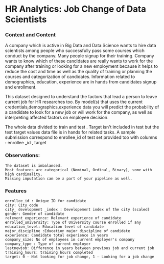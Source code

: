 # HR Analytics: Job Change of Data Scientists
### Context and Content

A company which is active in Big Data and Data Science wants to hire data scientists among people who successfully pass some courses which conduct by the company. Many people signup for their training. Company wants to know which of these candidates are really wants to work for the company after training or looking for a new employment because it helps to reduce the cost and time as well as the quality of training or planning the courses and categorization of candidates. Information related to demographics, education, experience are in hands from candidates signup and enrollment.

This dataset designed to understand the factors that lead a person to leave current job for HR researches too. By model(s) that uses the current credentials,demographics,experience data you will predict the probability of a candidate to look for a new job or will work for the company, as well as interpreting affected factors on employee decision.

The whole data divided to train and test . Target isn't included in test but the test target values data file is in hands for related tasks. A sample submission correspond to enrollee_id of test set provided too with columns : enrollee _id , target

### Observations:

    The dataset is imbalanced.
    Most features are categorical (Nominal, Ordinal, Binary), some with high cardinality.
    Missing imputation can be a part of your pipeline as well.

### Features

    enrollee_id : Unique ID for candidate
    city: City code
    city_ development _index : Developement index of the city (scaled)
    gender: Gender of candidate
    relevent_experience: Relevant experience of candidate
    enrolled_university: Type of University course enrolled if any
    education_level: Education level of candidate
    major_discipline :Education major discipline of candidate
    experience: Candidate total experience in years
    company_size: No of employees in current employer's company
    company_type : Type of current employer
    lastnewjob: Difference in years between previous job and current job
    training_hours: training hours completed
    target: 0 – Not looking for job change, 1 – Looking for a job change
